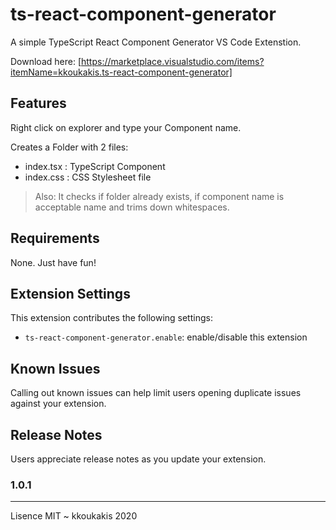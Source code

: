 # ts-react-component-generator 

A simple TypeScript React Component Generator VS Code Extenstion.

Download here:
[https://marketplace.visualstudio.com/items?itemName=kkoukakis.ts-react-component-generator]

## Features

Right click on explorer and type your Component name.

Creates a Folder with 2 files:
- index.tsx  :  TypeScript Component
- index.css  :  CSS Stylesheet file
 
> Also: It checks if folder already exists, if component name is acceptable name and trims down whitespaces.

## Requirements

None. Just have fun!

## Extension Settings

This extension contributes the following settings:

* `ts-react-component-generator.enable`: enable/disable this extension
 
 
## Known Issues

Calling out known issues can help limit users opening duplicate issues against your extension.

## Release Notes

Users appreciate release notes as you update your extension.

### 1.0.1


-----------------------------------------------------------------------------------------------------------
 
 Lisence MIT ~ kkoukakis 2020

 
